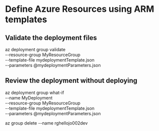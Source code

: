 # Define Azure Resources using ARM templates

## Validate the deployment files

az deployment group validate \
--resource-group MyResourceGroup \
--template-file mydeploymentTemplate.json \
--parameters @mydeploymentParameters.json

## Review the deployment without deploying

az deployment group what-if \
--name MyDeployment \
--resource-group MyResourceGroup \
--template-file mydeploymentTemplate.json \
--parameters @mydeploymentParameters.json

az group delete --name rghellojo002dev
